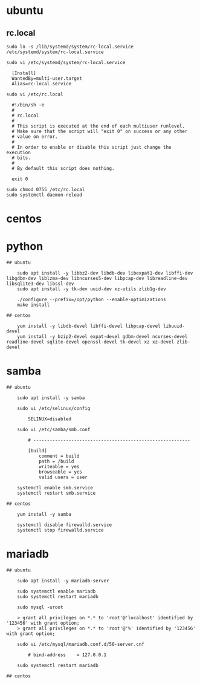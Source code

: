 # ubuntu

  ## rc.local

    sudo ln -s /lib/systemd/system/rc-local.service /etc/systemd/system/rc-local.service

    sudo vi /etc/systemd/system/rc-local.service

      [Install]
      WantedBy=multi-user.target
      Alias=rc-local.service

    sudo vi /etc/rc.local

      #!/bin/sh -e
      #
      # rc.local
      #
      # This script is executed at the end of each multiuser runlevel.
      # Make sure that the script will "exit 0" on success or any other
      # value on error.
      #
      # In order to enable or disable this script just change the execution
      # bits.
      #
      # By default this script does nothing.

      exit 0

    sudo chmod 0755 /etc/rc.local
    sudo systemctl daemon-reload

# centos

# python

    ## ubuntu

        sudo apt install -y libbz2-dev libdb-dev libexpat1-dev libffi-dev libgdbm-dev liblzma-dev libncurses5-dev libpcap-dev libreadline-dev libsqlite3-dev libssl-dev
        sudo apt install -y tk-dev uuid-dev xz-utils zlib1g-dev

        ./configure --prefix=/opt/python --enable-optimizations
        make install

    ## centos

        yum install -y libdb-devel libffi-devel libpcap-devel libuuid-devel
        yum install -y bzip2-devel expat-devel gdbm-devel ncurses-devel readline-devel sqlite-devel openssl-devel tk-devel xz xz-devel zlib-devel

# samba

    ## ubuntu

        sudo apt install -y samba

        sudo vi /etc/selinux/config

            SELINUX=disabled

        sudo vi /etc/samba/smb.conf

            # ----------------------------------------------------------

            [build]
                comment = build
                path = /build
                writeable = yes
                browseable = yes
                valid users = user

        systemctl enable smb.service
        systemctl restart smb.service

    ## centos

        yum install -y samba

        systemctl disable firewalld.service
        systemctl stop firewalld.service

# mariadb

    ## ubuntu

        sudo apt install -y mariadb-server

        sudo systemctl enable mariadb
        sudo systemctl restart mariadb

        sudo mysql -uroot

        > grant all privileges on *.* to 'root'@'localhost' identified by '123456' with grant option;
        > grant all privileges on *.* to 'root'@'%' identified by '123456' with grant option;

        sudo vi /etc/mysql/mariadb.conf.d/50-server.cnf

            # bind-address    = 127.0.0.1

        sudo systemctl restart mariadb

    ## centos
